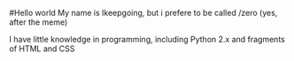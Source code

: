 #Hello world
My name is Ikeepgoing, 
but i prefere to be called /zero 
(yes, after the meme)

I have little knowledge in programming, 
including Python 2.x and fragments of HTML and CSS

